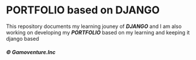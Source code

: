 # PORTFOLIO based on DJANGO
This repository documents my learning jouney of ***DJANGO*** and I am also working on developing my ***PORTFOLIO*** based on my learning and keeping it django based


##### *© Gamoventure.Inc*